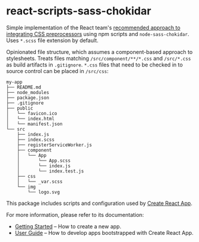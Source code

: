 # react-scripts-sass-chokidar

Simple implementation of the React team's [recommended approach to integrating CSS preprocessors](https://github.com/facebookincubator/create-react-app/blob/master/packages/react-scripts/template/README.md#adding-a-css-preprocessor-sass-less-etc) using npm scripts and `node-sass-chokidar`. Uses `*.scss` file extension by default.

Opinionated file structure, which assumes a component-based approach to stylesheets. Treats files matching `/src/component/**/*.css` and `/src/*.css` as build artifacts in `.gitignore`. `*.css` files that need to be checked in to source control can be placed in `/src/css`:

```
my-app
├── README.md
├── node_modules
├── package.json
├── .gitignore
├── public
│   └── favicon.ico
│   └── index.html
│   └── manifest.json
└── src
    ├── index.js
    ├── index.scss
    ├── registerServiceWorker.js
    ├── component
    │   └── App
    │       └── App.scss
    │       └── index.js
    │       └── index.test.js
    ├── css
    │   └── _var.scss
    └── img
        └── logo.svg
```

This package includes scripts and configuration used by [Create React App](https://github.com/facebookincubator/create-react-app).

For more information, please refer to its documentation:

* [Getting Started](https://github.com/facebookincubator/create-react-app/blob/master/README.md#getting-started) – How to create a new app.
* [User Guide](https://github.com/facebookincubator/create-react-app/blob/master/packages/react-scripts/template/README.md) – How to develop apps bootstrapped with Create React App.
